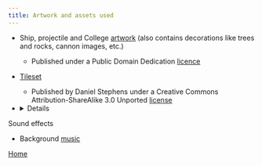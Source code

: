 ```yaml
---
title: Artwork and assets used
---
```

* Ship, projectile and College [artwork](https://www.kenney.nl/assets/pirate-kit) (also contains decorations like trees and rocks, cannon images, etc.)
  * Published under a Public Domain Dedication [licence](https://creativecommons.org/publicdomain/zero/1.0/)
* [Tileset](https://opengameart.org/content/unknown-horizons-tileset)
  * Published by Daniel Stephens under a Creative Commons Attribution-ShareAlike 3.0 Unported [license](https://creativecommons.org/licenses/by-sa/3.0/)
 
* <details>
 <summary>Sound effects</summary>
 
 * Background [music](https://www.youtube.com/watch?v=8QCTY9hUjeQ)
</details>

[Home](https://beep-boop-boop.github.io/ENG1-Team4/)
